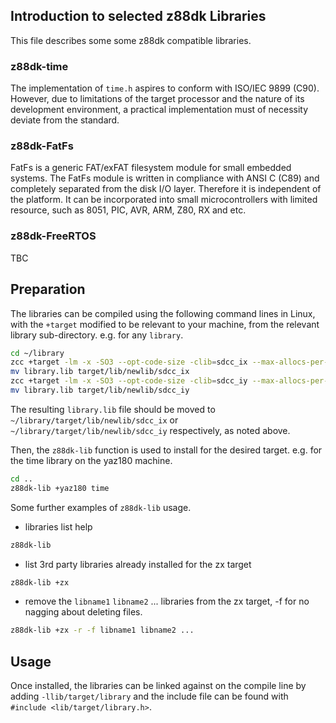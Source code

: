 ## Introduction to selected z88dk Libraries
This file describes some some z88dk compatible libraries.

### z88dk-time
The implementation of `time.h` aspires to conform with ISO/IEC 9899 (C90). However, due to limitations of the target processor and the nature of its development environment, a practical implementation must of necessity deviate from the standard.

### z88dk-FatFs
FatFs is a generic FAT/exFAT filesystem module for small embedded systems. The FatFs module is written in compliance with ANSI C (C89) and completely separated from the disk I/O layer. Therefore it is independent of the platform. It can be incorporated into small microcontrollers with limited resource, such as 8051, PIC, AVR, ARM, Z80, RX and etc.

### z88dk-FreeRTOS
TBC

## Preparation
The libraries can be compiled using the following command lines in Linux, with the `+target` modified to be relevant to your machine, from the relevant library sub-directory. e.g. for any `library`.

```bash
cd ~/library
zcc +target -lm -x -SO3 --opt-code-size -clib=sdcc_ix --max-allocs-per-node200000 @library.lst -o library
mv library.lib target/lib/newlib/sdcc_ix
zcc +target -lm -x -SO3 --opt-code-size -clib=sdcc_iy --max-allocs-per-node200000 @library.lst -o library
mv library.lib target/lib/newlib/sdcc_iy
```
The resulting `library.lib` file should be moved to `~/library/target/lib/newlib/sdcc_ix` or `~/library/target/lib/newlib/sdcc_iy` respectively, as noted above.

Then, the `z88dk-lib` function is used to install for the desired target. e.g. for the time library on the yaz180 machine.

```bash
cd ..
z88dk-lib +yaz180 time
```

Some further examples of `z88dk-lib` usage.

+ libraries list help
```bash
z88dk-lib
```
+ list 3rd party libraries already installed for the zx target
```bash
z88dk-lib +zx
```
+ remove the `libname1` `libname2` ... libraries from the zx target, -f for no nagging about deleting files.
```bash
z88dk-lib +zx -r -f libname1 libname2 ...
```

## Usage
Once installed, the libraries can be linked against on the compile line by adding `-llib/target/library` and the include file can be found with `#include <lib/target/library.h>`.
